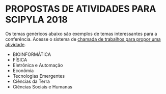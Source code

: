 PROPOSTAS DE ATIVIDADES PARA SCIPYLA 2018
=========================================

Os temas genéricos abaixo são exemplos de temas interessantes para a conferência. Acesse o sistema de [chamada de trabalhos para propor uma atividade](https://www.papercall.io/scipyla2018).

- BIOINFORMÁTICA
- FÍSICA
- Eletrônica e Automação
- Econômia
- Tecnologias Emergentes
- Ciências da Terra
- Ciências Sociais e Humanas
